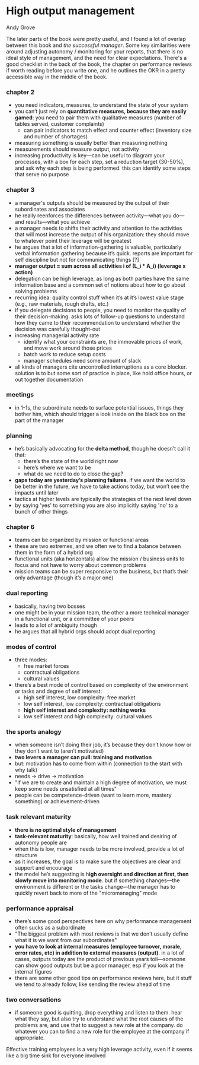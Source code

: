 # High output management

Andy Grove

The later parts of the book were pretty useful, and I found a lot of overlap between this book and _the successful manager_. Some key similarities were around adjusting autonomy / monitoring for your reports, that there is no ideal style of management, and the need for clear expectations. There's a good checklist in the back of the book, the chapter on performance reviews if worth reading before you write one, and he outlines the OKR in a pretty accessible way in the middle of the book.


### chapter 2

- you need indicators, measures, to understand the state of your system
- you can’t just rely on **quantitative measures, because they are easily gamed**: you need to pair them with qualitative measures (number of tables served, customer complaints)
  - can pair indicators to match effect and counter effect (inventory size and number of shortages)
- measuring something is usually better than measuring nothing
- measurements should measure output, not activity 
- increasing productivity is key—can be useful to diagram your processes, with a box for each step, set a reduction target (30-50%), and ask why each step is being performed. this can identify some steps that serve no purpose 

### chapter 3

- a manager's outputs should be measured by the output of their subordinates and associates
- he really reenforces the differences between activity—what you do—and results—what you achieve 
- a manager needs to shifts their activity and attention to the activities that will most increase the output of his organization: they should move to whatever point their leverage will be greatest
- he argues that a lot of information-gathering is valuable, particularly verbal information gathering because it’s quick. reports are important for self discipline but not for communicating things [?]
- **manager output = sum across all activities i of (L_i  * A_i) (leverage x action)**
- delegation can be high leverage, as long as both parties have the same information base and a common set of notions about how to go about solving problems
- recurring idea: quality control stuff when it’s at it’s lowest value stage (e.g., raw materials, rough drafts, etc.)
- if you delegate decisions to people, you need to monitor the quality of their decision-making: asks lots of follow-up questions to understand how they came to their recommendation to understand whether the decision was carefully thought-out
- increasing managerial activity rate
  - identify what your constraints are, the immovable prices of work, and move work around those prices 
  - batch work to reduce setup costs
  - manager schedules need some amount of slack
- all kinds of managers cite uncontrolled interruptions as a core blocker. solution is to but some sort of practice in place, like hold office hours, or out together documentation

### meetings
- in 1-1s, the subordinate needs to surface potential issues, things they bother him, which should trigger a look inside on the black box on the part of the manager

### planning
- he’s basically advocating for the **delta method**, though he doesn’t call it that:
  - there’s the state of the world right now
  - here’s where we want to be
  - what do we need to do to close the gap?
- **gaps today are yesterday’s planning failures**. if we want the world to be better in the future, we have to take actions today, but won’t see the impacts until later
- tactics at higher levels are typically the strategies of the next level down
- by saying 'yes' to something you are also implicitly saying 'no' to a bunch of other things

### chapter 6
- teams can be organized by mission or functional areas
- these are two extremes, and we often we to find a balance between them in the form of a hybrid org
- functional units (aka horizontals) allow the mission / business units to focus and not have to worry about common problems
- mission teams can be super responsive to the business, but that’s their only advantage (though it’s a major one)

### dual reporting
- basically, having two bosses
- one might be in your mission team, the other a more technical manager in a functional unit, or a committee of your peers
- leads to a lot of ambiguity though
- he argues that all hybrid orgs should adopt dual reporting 

### modes of control
- three modes:
  - free market forces
  - contractual obligations
  - cultural values 
- there’s a best mode of control based on complexity of the environment or tasks and degree of self interest:
  - high self interest, low complexity: free market
  - low self interest, low complexity: contractual obligations
  - **high self interest and complexity: nothing works**
  - low self interest and high complexity: cultural values

### the sports analogy
- when someone isn’t doing their job, it’s because they don’t know how or they don’t want to (aren’t motivated)
- **two levers a manager can pull: training and motivation**
- but: motivation has to come from within (connection to the start with why talk)
- needs -> drive -> motivation
- "if we are to create and maintain a high degree of motivation, we must keep some needs unsatisfied at all times"
- people can be competence-driven (want to learn more, mastery something) or achievement-driven

### task relevant maturity
- **there is no optimal style of management**
- **task-relevant maturity**: basically, how well trained and desiring of autonomy people are
- when this is low, manager needs to be more involved, provide a lot of structure 
- as it increases, the goal is to make sure the objectives are clear and support and encourage
- the model he’s suggesting is h**igh oversight and direction at first, then slowly move into monitoring mode**. but if something changes—the environment is different or the tasks change—the manager has to quickly revert back to more of the "micromanaging" mode

### performance appraisal
- there’s some good perspectives here on why performance management often sucks as a subordinate
- "The biggest problem with most reviews is that we don’t usually define what it is we want from our subordinates"
- **you have to look at internal measures (employee turnover, morale, error rates, etc) in addition to external measures (output)**. in a lot of cases, outputs today are the product of previous years toil—someone can show good outputs but be a poor manager, esp if you look at the internal figures
- there are some other good tips on performance reviews here, but it stuff we tend to already follow, like sending the review ahead of time

### two conversations
- if someone good is quitting, drop everything and listen to them. hear what they say, but also try to understand what the root causes of the problems are, and use that to suggest a new role at the company. do whatever you can to find a new role for the employee at the company if appropriate. 

Effective training employees is a very high leverage activity, even if it seems like a big time sink for everyone involved